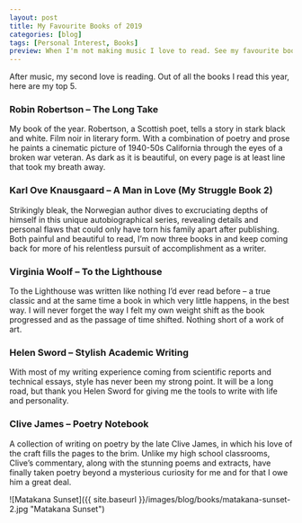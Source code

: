 ```yaml
---
layout: post
title: My Favourite Books of 2019
categories: [blog]
tags: [Personal Interest, Books]
preview: When I'm not making music I love to read. See my favourite books of 2019.
---
```


After music, my second love is reading. Out of all the books I read this year, here are my top 5.

### Robin Robertson – The Long Take
My book of the year. Robertson, a Scottish poet, tells a story in stark black and white. Film noir in literary form. With a combination of poetry and prose he paints a cinematic picture of 1940-50s California through the eyes of a broken war veteran. As dark as it is beautiful, on every page is at least line that took my breath away.

### Karl Ove Knausgaard – A Man in Love (My Struggle Book 2)
Strikingly bleak, the Norwegian author dives to excruciating depths of himself in this unique autobiographical series, revealing details and personal flaws that could only have torn his family apart after publishing. Both painful and beautiful to read, I’m now three books in and keep coming back for more of his relentless pursuit of accomplishment as a writer.

### Virginia Woolf – To the Lighthouse
To the Lighthouse was written like nothing I’d ever read before – a true classic and at the same time a book in which very little happens, in the best way. I will never forget the way I felt my own weight shift as the book progressed and as the passage of time shifted. Nothing short of a work of art.

### Helen Sword – Stylish Academic Writing
With most of my writing experience coming from scientific reports and technical essays, style has never been my strong point. It will be a long road, but thank you Helen Sword for giving me the tools to write with life and personality.

### Clive James – Poetry Notebook
A collection of writing on poetry by the late Clive James, in which his love of the craft fills the pages to the brim. Unlike my high school classrooms, Clive’s commentary, along with the stunning poems and extracts, have finally taken poetry beyond a mysterious curiosity for me and for that I owe him a great deal.

![Matakana Sunset]({{ site.baseurl }}/images/blog/books/matakana-sunset-2.jpg "Matakana Sunset")